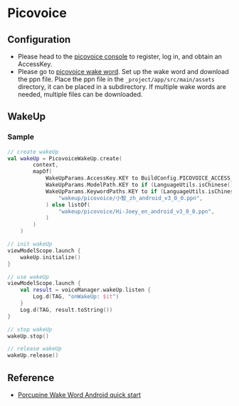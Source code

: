 # Picovoice

## Configuration

- Please head to the [picovoice console](https://console.picovoice.ai/) to register, log in, and obtain an AccessKey.
- Please go to [picovoice wake word](https://console.picovoice.ai/ppn). Set up the wake word and download the ppn file. Place the ppn file in the `_project/app/src/main/assets` directory, it can be placed in a subdirectory. If multiple wake words are needed, multiple files can be downloaded.

## WakeUp

### Sample

```kotlin
// create wakeUp
val wakeUp = PicovoiceWakeUp.create(
        context,
        mapOf(
            WakeUpParams.AccessKey.KEY to BuildConfig.PICOVOICE_ACCESS_KEY,
            WakeUpParams.ModelPath.KEY to if (LanguageUtils.isChinese()) "wakeup/picovoice/models/porcupine_params_zh.pv" else "",
            WakeUpParams.KeywordPaths.KEY to if (LanguageUtils.isChinese()) listOf(
                "wakeup/picovoice/小智_zh_android_v3_0_0.ppn",
            ) else listOf(
                "wakeup/picovoice/Hi-Joey_en_android_v3_0_0.ppn",
            )
        )
    )

// init wakeUp
viewModelScope.launch {
    wakeUp.initialize()
}

// use wakeUp
viewModelScope.launch {
    val result = voiceManager.wakeUp.listen {
        Log.d(TAG, "onWakeUp: $it")
    }
    Log.d(TAG, result.toString())
}

// stop wakeUp
wakeUp.stop()

// release wakeUp
wakeUp.release()
```

## Reference
- [Porcupine Wake Word Android quick start](https://picovoice.ai/docs/quick-start/porcupine-android/)